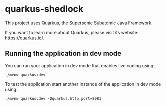 # quarkus-shedlock

This project uses Quarkus, the Supersonic Subatomic Java Framework.

If you want to learn more about Quarkus, please visit its website: <https://quarkus.io/>.

## Running the application in dev mode

You can run your application in dev mode that enables live coding using:

```shell script
./mvnw quarkus:dev
```
To test the application start another instance of the application in dev mode using:

```shell script
./mvnw quarkus:dev -Dquarkus.http.port=8081
